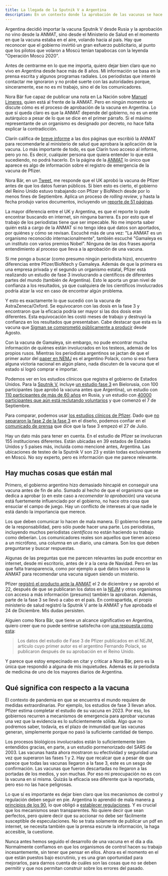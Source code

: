 ```yaml
---
title: La llegada de la Sputnik V a Argentina
description: En un contexto donde la aprobación de las vacunas se hace bajo una gran presión, la transparencia debe ser el principio rector de cualquier actividad política. 
---
```

Argentina decidió importar la vacuna Sputnik V desde Rusia y la aprobación no vino desde la ANMAT, sino desde el Ministerio de Salud en el momento en que la vacuna estaba en el aire, volando hacia al país. Hay que reconocer que el gobierno invirtió un gran esfuerzo publicitario, al punto que los pilotos que volaron a Moscú tenían tapabocas con la leyenda "Operación Moscú 2020".

Antes de centrarme en lo que me importa, quiero dejar bien claro que no vivo en Argentina desde hace más de 8 años. Mi información se basa en la prensa escrita y algunos programas radiales. Los periodistas que intenté contactar me ignoraron y no probé suerte con las autoridades porque, sinceramente, ese no es mi trabajo, sino el de los comunicadores.

Nora Bär fue capaz de publicar una nota en La Nación sobre [Manuel Limeres](https://www.lanacion.com.ar/sociedad/coronavirus-quien-es-manuel-limeres-farmaceutico-autoriza-nid2549834), quien está al frente de la ANMAT. Pero en ningún momento se discute cómo es el proceso de aprobación de la vacuna en Argentina. Lo que sí queda claro es que la ANMAT depende del gobierno, no es un ente autárquico a pesar de lo que se dice en el primer párrafo. Si el máximo representante de un organismo es designado por decreto, no hace falta explicar la contradicción.

Clarín califica de [breve informe](https://www.clarin.com/sociedad/coronavirus-dice-breve-informe-anmat-recomendo-ministerio-salud-autorizar-vacuna-rusa_0_wu5wtltbv.html) a las dos páginas que escribió la ANMAT para recomendarle al ministerio de salud que aprobara la aplicación de la vacuna. Lo más importante de todo, es que Clarín tuvo acceso al informe, pero yo no. Es decir, cualquier persona que quiera entender lo que está sucediendo, no podrá hacerlo. En la página de la [ANMAT](https://www.argentina.gob.ar/anmat) lo único que aparece es algo de información sobre el registro de emergencia de la vacuna de Pfizer.

Nora Bär, en un [Tweet](https://twitter.com/aquicarattino/status/1341722944884584450), me responde que el UK aprobó la vacuna de Pfizer antes de que los datos fueran públicos. Si bien esto es cierto, el gobierno del Reino Unido estuvo trabajando con Pfizer y BioNtech desde por lo menos fines de Septiembre. Aplica un proceso de *rolling review*, y hasta la fecha produjo varios documentos, incluyendo un [reporte de 51 páginas](https://assets.publishing.service.gov.uk/government/uploads/system/uploads/attachment_data/file/944544/COVID-19_mRNA_Vaccine_BNT162b2__UKPAR___PFIZER_BIONTECH__15Dec2020.pdf).

La mayor diferencia entre el UK y Argentina, es que el reporte lo pude encontrar buscando en internet, sin ninguna barrera. Es por esto que el trabajo de los periodistas tiene que ser impecable. No me importa saber quién está a cargo de la ANMAT si no tengo idea qué datos son aportados, por quiénes y cómo se revisan. Escuché más de una vez: "La ANMAT es un organismo reconocido internacionalmente", también escuché "Gamaleya es un instituto con varios premios Nobel". Ninguna de las dos frases aporta entendimiento al proceso que lleva a la aprobación de una vacuna. 

Si me pongo a buscar (como presumo ningún periodista hizo), encuentro diferencias entre Pfizer/BioNtech y Gamaleya. Además de que la primera es una empresa privada y el segundo un organismo estatal, Pfizer está realizando un estudio de fase 3 involucrando a científicos de diferentes partes del mundo (también de Argentina). Esto le aporta un gran nivel de confianza a los resultados, ya que cualquiera de los científicos involucrados podría alzar la voz en caso de encontrar algún problema.

Y esto es exactamente lo que sucedió con la vacuna de AstraZeneca/Oxford. Se equivocaron con las dosis en la fase 3 y encontraron que la eficacia podría ser mayor si las dos dosis eran diferentes. Esta equivocación les costó meses de trabajo y destruyó la confianza en los resultados que presentaban. Cabe destacar que esta es la vacuna que [Sigman se comprometió públicamente a producir](https://www.pagina12.com.ar/284884-hugo-sigman-del-grupo-insud-vamos-a-empezar-a-producir-la-va) desde Agosto.

Con la vacuna de Gamaleya, sin embargo, no pude encontrar mucha información de quiénes están involucrados en los testeos, además de los propios rusos. Mientras los periodistas argentinos se jactan de que el primer autor del [paper en NEMJ](https://www.nejm.org/doi/full/10.1056/NEJMoa2034577) es el argentino Polack, como si eso fuera alguna victoria nacional en algún plano, nada discuten de la vacuna que el estado sí logró comprar e importar.

Podemos ver en los estudios clínicos que registra el gobierno de Estados Unidos. Para la [Sputnik V](https://www.clinicaltrials.gov/ct2/results?cond=&term=GAM-COVID-Vac&cntry=&state=&city=&dist=&Search=Search), incluye [un estudio fase 3](https://www.clinicaltrials.gov/ct2/show/NCT04564716?term=GAM-COVID-Vac&draw=1&rank=2) en Bielorusia, con 100 participantes (que aprobó la vacuna antes que Argentina), un estudio con [110 participantes de más de 60 años](https://www.clinicaltrials.gov/ct2/show/NCT04587219?term=GAM-COVID-Vac&draw=1&rank=3) en Rusia, y un estudio con [40000 participantes que aún está reclutando voluntarios](https://www.clinicaltrials.gov/ct2/show/NCT04530396?term=GAM-COVID-Vac&draw=1&rank=4) y que comenzó el 7 de Septiembre.

Para comparar, podemos usar [los estudios clínicos de Pfizer](https://www.clinicaltrials.gov/ct2/results?cond=&term=BNT162b2&cntry=&state=&city=&dist=&Search=Search). Dado que [no separaron la fase 2 de la fase 3](https://www.clinicaltrials.gov/ct2/show/NCT04368728?term=BNT162b2&draw=2&rank=3#outcomemeasures) en el diseño, podemos confiar en el [comunicado de prensa](https://www.pfizer.com/news/press-release/press-release-detail/pfizer-and-biontech-conclude-phase-3-study-covid-19-vaccine) que dice que la fase 3 empezó el 27 de Julio.

Hay un dato más para tener en cuenta. En el estudio de Pfizer se involucran 155 instituciones diferentes. Están ubicadas en 39 estados de Estados Unidos y 5 países más, incluida como mencioné antes, Argentina. Las ubicaciones de testeo de la Sputnik V son 23 y están todas exclusivamente en Moscú. No soy experto, pero es información que me parece relevante.

## Hay muchas cosas que están mal

Primero, el gobierno argentino hizo demasiado hincapié en conseguir una vacuna antes de fin de año. Sumado al hecho de que el organismo que se dedica a aprobar (o en este caso a *recomendar la aprobación*) una vacuna está fuertemente influenciado por el gobierno, no hace otra cosa que ensuciar el campo de juego. Hay un conflicto de intereses al que nadie le está dando la importancia que merece.

Los que deben comunicar lo hacen de mala manera. El gobierno tiene parte de la responsabilidad, pero sólo puede hacer una parte. Los periodistas, incluyendo muchos periodistas *científicos* no están haciendo su trabajo como deberían. Los comunicadores reales son aquellos que tienen acceso a un micrófono, una columna en un diario, una cámara. Son los que deben preguntarse y buscar respuestas.

Algunas de las preguntas que me parecen relevantes las pude encontrar en internet, desde mi escritorio, antes de ir a la cena de Navidad. Pero en las que falta transparencia, como por ejemplo a qué datos tuvo acceso la ANMAT para recomendar una vacuna siguen siendo un misterio.

Pfizer [registró el producto ante la ANMAT](https://www.argentina.gob.ar/noticias/anmat/vacunas-para-sars-cov-2-con-documentacion-en-proceso-de-presentacion) el 2 de diciembre y se aprobó el 22, después de que se publicaran los datos en la [NEJM](https://www.nejm.org/doi/full/10.1056/NEJMoa2034577) y otros organismos con acceso a más información (presumo) también la aprobaran. Además, parte de la fase 3 se llevó a cabo en el país. En contrapartida, el propio ministerio de salud registró la Sputnik V ante la ANMAT y fue aprobada el 24 de Diciembre. Mis dudas persisten.

Alguien como Nora Bär, que tiene un alcance significativo en Argentina, quiero creer que no puede sentirse satisfecha con [una respuesta como esta](https://twitter.com/norabar/status/1341723582766919682):

> Los datos del estudio de Fase 3 de Pfizer publicados en el NEJM, artículo cuyo primer autor es el argentino Fernando Polack, se publicaron después de su aprobación en el Reino Unido.

Y parece que estoy empecinado en citar y criticar a Nora Bär, pero es la única que respondió a alguna de mis inquietudes. Además es *la* periodista de medicina de uno de los mayores diarios de Argentina.

## Qué significa con respecto a la vacuna
El contexto de pandemia en que se encuentra el mundo requiere de medidas extraordinarias. Por ejemplo, los estudios de fase 3 llevan años. Pfizer estima completar el estudio de su vacuna en 2023. Por eso, los gobiernos recurren a mecanismos de emergencia para aprobar vacunas una vez que la evidencia es lo suficientemente sólida. Algo que no podremos saber, todavía, es el plazo de inmunidad que las vacunas generan, simplemente porque no pasó la suficiente cantidad de tiempo.

Los procesos biológicos involucrados están lo suficientemente bien entendidos gracias, en parte, a un estudio pormenorizado del SARS de 2003. Las vacunas hasta ahora mostraron su efectividad y seguridad una vez que superaron las fases 1 y 2. Hay que recalcar que a pesar de que parece que todas las vacunas llegaron a la fase 3, este es un sesgo de confirmación. Las vacunas que fueron descartadas no llegaron a las portadas de los medios, y son muchas. Por eso mi preocupación no es con la vacuna en sí misma. Quizás la eficacia sea diferente que la reportada, pero eso no las hace peligrosas.

Lo que sí es importante es dejar bien claro que los mecanismos de control y regulación deben seguir en pie. Argentina lo aprendió de mala manera [a principios de los 90](https://es.wikipedia.org/wiki/Administraci%C3%B3n_Nacional_de_Medicamentos,_Alimentos_y_Tecnolog%C3%ADa_M%C3%A9dica#cite_note-6), lo que obligó a [establecer regulaciones](https://es.wikipedia.org/wiki/Administraci%C3%B3n_Nacional_de_Medicamentos,_Alimentos_y_Tecnolog%C3%ADa_M%C3%A9dica#cite_note-6). Y es crucial que los mecanismos sean transparentes. No quiere decir que sean perfectos, pero quiere decir que su accionar no debe ser fácilmente susceptible de especulaciones. No se trata solamente de publicar un pdf en internet, se necesita también que la prensa escrute la información, la haga accesible, la cuestione.

Nunca antes hemos seguido el desarrollo de una vacuna en el día a día. Normalmente confiamos en que los organismos de control hacen su trabajo incesantemente, sin tener que pensar en ellos. Ahora es el momento en el que están puestos bajo escrutinio, y es una gran oportunidad para mejorarlos, para darnos cuenta de cuáles son las cosas que no se deben permitir y que nos permitan construir sobre los errores del pasado.